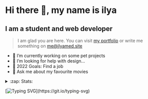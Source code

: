 # Hi there 👋, my name is ilya
## I am a student and web developer
<!-- ![I am a student and web developer](https://i.pinimg.com/originals/b9/ba/44/b9ba446cca2bb06ff1a8d49fd46581ed.jpg) -->

>I am glad you are here. You can visit [my portfolio](https://ilyamed.site/) or write me something on me@ilyamed.site 

- 🔭 I’m currently working on some pet projects
- 🤔 I’m looking for help with design...
- 🥅 2022 Goals: Find a job
- 💬 Ask me about my favourite movies 

<details>
  <summary>:zap: Stats:</summary>
<p><!-- https://github.com/anmol098/waka-readme-stats -->
<!--START_SECTION:waka-->
![Profile Views](http://img.shields.io/badge/Profile%20Views-48-blue)

**🐱 My GitHub Data** 

> 🏆 28 Contributions in the Year 2022
 > 
> 📦 45.1 kB Used in GitHub's Storage 
 > 
> 💼 Opted to Hire
 > 
> 📜 11 Public Repositories 
 > 
> 🔑 2 Private Repositories  
 > 
**I'm a Night 🦉** 

```text
🌞 Morning    32 commits     ████░░░░░░░░░░░░░░░░░░░░░   17.58% 
🌆 Daytime    41 commits     █████░░░░░░░░░░░░░░░░░░░░   22.53% 
🌃 Evening    81 commits     ███████████░░░░░░░░░░░░░░   44.51% 
🌙 Night      28 commits     ███░░░░░░░░░░░░░░░░░░░░░░   15.38%

```


📊 **This Week I Spent My Time On** 

```text
⌚︎ Time Zone: Europe/Moscow

💬 Programming Languages: 
JavaScript               7 hrs 23 mins       ███████████░░░░░░░░░░░░░░   45.0% 
SCSS                     7 hrs 18 mins       ███████████░░░░░░░░░░░░░░   44.53% 
CSS                      50 mins             █░░░░░░░░░░░░░░░░░░░░░░░░   5.17% 
HTML                     29 mins             ░░░░░░░░░░░░░░░░░░░░░░░░░   3.02% 
JSON                     20 mins             ░░░░░░░░░░░░░░░░░░░░░░░░░   2.1%

🔥 Editors: 
VS Code                  16 hrs 25 mins      █████████████████████████   100.0%

🐱‍💻 Projects: 
cinema-react             13 hrs 59 mins      █████████████████████░░░░   85.26% 
Unknown Project          1 hr 16 mins        ██░░░░░░░░░░░░░░░░░░░░░░░   7.72% 
my_portfolio             1 hr 9 mins         █░░░░░░░░░░░░░░░░░░░░░░░░   7.02%

💻 Operating System: 
Windows                  16 hrs 25 mins      █████████████████████████   100.0%

```

**I Mostly Code in JavaScript** 

```text
JavaScript               7 repos             ██████████████░░░░░░░░░░░   58.33% 
HTML                     4 repos             ████████░░░░░░░░░░░░░░░░░   33.33% 
C++                      1 repo              ██░░░░░░░░░░░░░░░░░░░░░░░   8.33%

```



 Last Updated on 07/02/2022 18:42:46 UTC
<!--END_SECTION:waka-->
  
![GitHub stats](https://github-readme-stats.vercel.app/api?username=Terro216&show_icons=true)  
</p>
</details>

[![Typing SVG](https://readme-typing-svg.herokuapp.com?color=%23204829&duration=7000&lines=Wake+up%2C+Neo...)](https://git.io/typing-svg)
